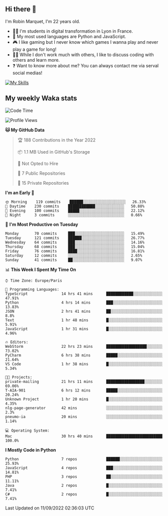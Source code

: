## Hi there 👋

I'm Robin Marquet, I'm 22 years old.

- 👨‍💻 I'm students in digital transformation in Lyon in France.
- 🌱 My most used languages are Python and JavaScript.
- 🎮 I like gaming but I never know which games I wanna play and never play a game for long!
- 👯‍♀️ While I don't work much with others, I like to discuss coding with others and learn more.
- ❓ Want to know more about me? You can always contact me via serval social medias!

[![My Skills](https://skillicons.dev/icons?i=js,html,css,docker,express,figma,firebase,graphql,mongodb,mysql,nodejs,py,react,ts,vue)](https://skillicons.dev)

## My weekly Waka stats

<!--START_SECTION:waka-->
![Code Time](http://img.shields.io/badge/Code%20Time-2%2C191%20hrs%2029%20mins-blue)

![Profile Views](http://img.shields.io/badge/Profile%20Views-0-blue)

**🐱 My GitHub Data** 

> 🏆 188 Contributions in the Year 2022
 > 
> 📦 1.1 MB Used in GitHub's Storage 
 > 
> 🚫 Not Opted to Hire
 > 
> 📜 7 Public Repositories 
 > 
> 🔑 15 Private Repositories  
 > 
**I'm an Early 🐤** 

```text
🌞 Morning    119 commits    ██████░░░░░░░░░░░░░░░░░░░   26.33% 
🌆 Daytime    230 commits    ████████████░░░░░░░░░░░░░   50.88% 
🌃 Evening    100 commits    █████░░░░░░░░░░░░░░░░░░░░   22.12% 
🌙 Night      3 commits      ░░░░░░░░░░░░░░░░░░░░░░░░░   0.66%

```
📅 **I'm Most Productive on Tuesday** 

```text
Monday       70 commits     ███░░░░░░░░░░░░░░░░░░░░░░   15.49% 
Tuesday      121 commits    ██████░░░░░░░░░░░░░░░░░░░   26.77% 
Wednesday    64 commits     ███░░░░░░░░░░░░░░░░░░░░░░   14.16% 
Thursday     68 commits     ███░░░░░░░░░░░░░░░░░░░░░░   15.04% 
Friday       76 commits     ████░░░░░░░░░░░░░░░░░░░░░   16.81% 
Saturday     12 commits     ░░░░░░░░░░░░░░░░░░░░░░░░░   2.65% 
Sunday       41 commits     ██░░░░░░░░░░░░░░░░░░░░░░░   9.07%

```


📊 **This Week I Spent My Time On** 

```text
⌚︎ Time Zone: Europe/Paris

💬 Programming Languages: 
TypeScript               14 hrs 41 mins      ████████████░░░░░░░░░░░░░   47.91% 
Python                   4 hrs 14 mins       ███░░░░░░░░░░░░░░░░░░░░░░   13.83% 
JSON                     2 hrs 41 mins       ██░░░░░░░░░░░░░░░░░░░░░░░   8.8% 
Text                     1 hr 48 mins        █░░░░░░░░░░░░░░░░░░░░░░░░   5.91% 
JavaScript               1 hr 31 mins        █░░░░░░░░░░░░░░░░░░░░░░░░   4.96%

🔥 Editors: 
WebStorm                 22 hrs 23 mins      ██████████████████░░░░░░░   73.02% 
PyCharm                  6 hrs 38 mins       █████░░░░░░░░░░░░░░░░░░░░   21.64% 
VS Code                  1 hr 38 mins        █░░░░░░░░░░░░░░░░░░░░░░░░   5.34%

🐱‍💻 Projects: 
private-mailing          21 hrs 11 mins      █████████████████░░░░░░░░   69.06% 
T-AIA-901                6 hrs 12 mins       █████░░░░░░░░░░░░░░░░░░░░   20.24% 
Unknown Project          1 hr 20 mins        █░░░░░░░░░░░░░░░░░░░░░░░░   4.35% 
nlg-page-generator       42 mins             ░░░░░░░░░░░░░░░░░░░░░░░░░   2.3% 
pneumo-ia                20 mins             ░░░░░░░░░░░░░░░░░░░░░░░░░   1.14%

💻 Operating System: 
Mac                      30 hrs 40 mins      █████████████████████████   100.0%

```

**I Mostly Code in Python** 

```text
Python                   7 repos             ██████░░░░░░░░░░░░░░░░░░░   25.93% 
JavaScript               4 repos             ███░░░░░░░░░░░░░░░░░░░░░░   14.81% 
PHP                      3 repos             ██░░░░░░░░░░░░░░░░░░░░░░░   11.11% 
Java                     2 repos             █░░░░░░░░░░░░░░░░░░░░░░░░   7.41% 
C#                       2 repos             █░░░░░░░░░░░░░░░░░░░░░░░░   7.41%

```



 Last Updated on 11/09/2022 02:36:03 UTC
<!--END_SECTION:waka-->
